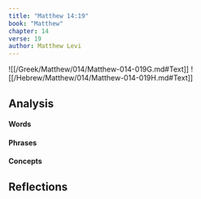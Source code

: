 ```yaml
---
title: "Matthew 14:19"
book: "Matthew"
chapter: 14
verse: 19
author: Matthew Levi
---
```

![[/Greek/Matthew/014/Matthew-014-019G.md#Text]]
![[/Hebrew/Matthew/014/Matthew-014-019H.md#Text]]

## Analysis

#### Words

#### Phrases

#### Concepts

## Reflections
